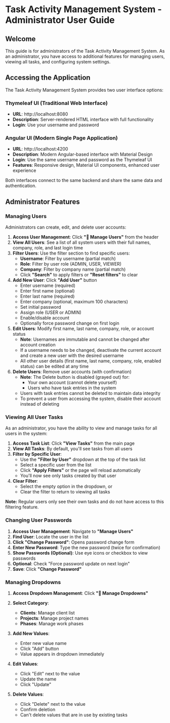 # Task Activity Management System - Administrator User Guide

## Welcome

This guide is for administrators of the Task Activity Management System. As an administrator, you have access to additional features for managing users, viewing all tasks, and configuring system settings.

## Accessing the Application

The Task Activity Management System provides two user interface options:

### Thymeleaf UI (Traditional Web Interface)
- **URL**: http://localhost:8080
- **Description**: Server-rendered HTML interface with full functionality
- **Login**: Use your username and password

### Angular UI (Modern Single Page Application)
- **URL**: http://localhost:4200
- **Description**: Modern Angular-based interface with Material Design
- **Login**: Use the same username and password as the Thymeleaf UI
- **Features**: Responsive design, Material UI components, enhanced user experience

Both interfaces connect to the same backend and share the same data and authentication.

## Administrator Features

### Managing Users

Administrators can create, edit, and delete user accounts:

1. **Access User Management**: Click **"👥 Manage Users"** from the header
2. **View All Users**: See a list of all system users with their full names, company, role, and last login time
3. **Filter Users**: Use the filter section to find specific users:
    - **Username**: Filter by username (partial match)
    - **Role**: Filter by user role (ADMIN, USER, VIEWER)
    - **Company**: Filter by company name (partial match)
    - Click **"Search"** to apply filters or **"Reset filters"** to clear
4. **Add New User**: Click **"Add User"** button
    - Enter username (required)
    - Enter first name (optional)
    - Enter last name (required)
    - Enter company (optional, maximum 100 characters)
    - Set initial password
    - Assign role (USER or ADMIN)
    - Enable/disable account
    - Optionally force password change on first login
5. **Edit Users**: Modify first name, last name, company, role, or account status
    - **Note**: Usernames are immutable and cannot be changed after account creation
    - If a username needs to be changed, deactivate the current account and create a new user with the desired username
    - All other user details (first name, last name, company, role, enabled status) can be edited at any time
6. **Delete Users**: Remove user accounts (with confirmation)
    - **Note**: The Delete button is disabled (grayed out) for:
        - Your own account (cannot delete yourself)
        - Users who have task entries in the system
    - Users with task entries cannot be deleted to maintain data integrity
    - To prevent a user from accessing the system, disable their account instead of deleting

### Viewing All User Tasks

As an administrator, you have the ability to view and manage tasks for all users in the system:

1. **Access Task List**: Click **"View Tasks"** from the main page
2. **View All Tasks**: By default, you'll see tasks from all users
3. **Filter by Specific User**:
    - Use the **"Filter by User"** dropdown at the top of the task list
    - Select a specific user from the list
    - Click **"Apply Filters"** or the page will reload automatically
    - You'll now see only tasks created by that user
4. **Clear Filter**:
    - Select the empty option in the dropdown, or
    - Clear the filter to return to viewing all tasks

**Note:** Regular users only see their own tasks and do not have access to this filtering feature.

### Changing User Passwords

1. **Access User Management**: Navigate to **"Manage Users"**
2. **Find User**: Locate the user in the list
3. **Click "Change Password"**: Opens password change form
4. **Enter New Password**: Type the new password (twice for confirmation)
5. **Show Passwords (Optional)**: Use eye icons or checkbox to view passwords
6. **Optional**: Check "Force password update on next login"
7. **Save**: Click **"Change Password"**

### Managing Dropdowns

1. **Access Dropdown Management**: Click **"🔧 Manage Dropdowns"**

2. **Select Category**:

    - **Clients**: Manage client list
    - **Projects**: Manage project names
    - **Phases**: Manage work phases

3. **Add New Values**:

    - Enter new value name
    - Click "Add" button
    - Value appears in dropdown immediately

4. **Edit Values**:

    - Click "Edit" next to the value
    - Update the name
    - Click "Update"

5. **Delete Values**:

    - Click "Delete" next to the value
    - Confirm deletion
    - Can't delete values that are in use by existing tasks

